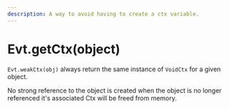 ```yaml
---
description: A way to avoid having to create a ctx variable.
---
```


# Evt.getCtx\(object\)

`Evt.weakCtx(obj)` always return the same instance of `VoidCtx` for a given object.

No strong reference to the object is created when the object is no longer referenced it's associated Ctx will be freed from memory.

